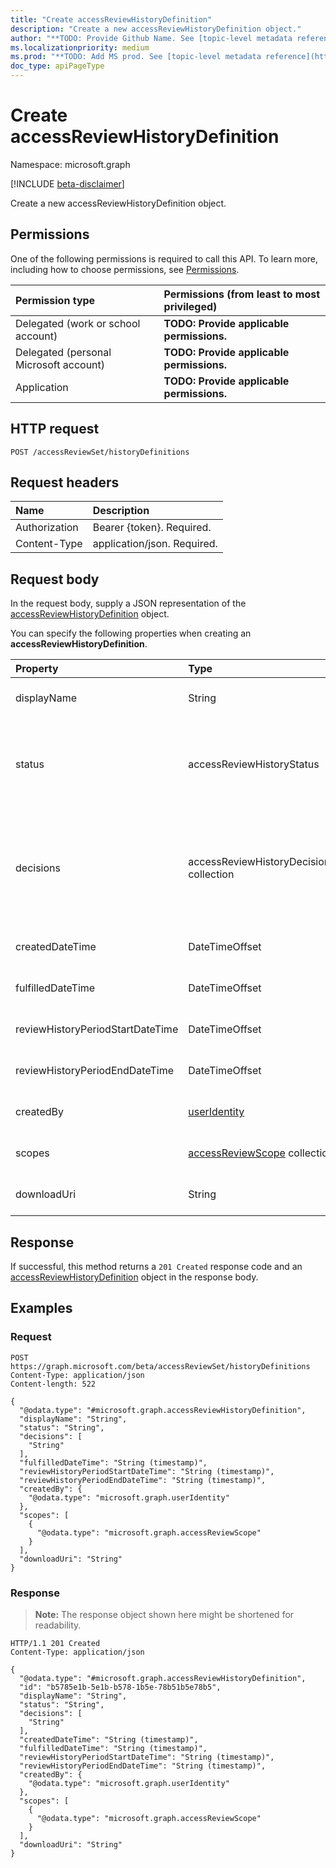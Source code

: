 ```yaml
---
title: "Create accessReviewHistoryDefinition"
description: "Create a new accessReviewHistoryDefinition object."
author: "**TODO: Provide Github Name. See [topic-level metadata reference](https://msgo.azurewebsites.net/add/document/guidelines/metadata.html#topic-level-metadata)**"
ms.localizationpriority: medium
ms.prod: "**TODO: Add MS prod. See [topic-level metadata reference](https://msgo.azurewebsites.net/add/document/guidelines/metadata.html#topic-level-metadata)**"
doc_type: apiPageType
---
```


# Create accessReviewHistoryDefinition
Namespace: microsoft.graph

[!INCLUDE [beta-disclaimer](../../includes/beta-disclaimer.md)]

Create a new accessReviewHistoryDefinition object.

## Permissions
One of the following permissions is required to call this API. To learn more, including how to choose permissions, see [Permissions](/graph/permissions-reference).

|Permission type|Permissions (from least to most privileged)|
|:---|:---|
|Delegated (work or school account)|**TODO: Provide applicable permissions.**|
|Delegated (personal Microsoft account)|**TODO: Provide applicable permissions.**|
|Application|**TODO: Provide applicable permissions.**|

## HTTP request

<!-- {
  "blockType": "ignored"
}
-->
``` http
POST /accessReviewSet/historyDefinitions
```

## Request headers
|Name|Description|
|:---|:---|
|Authorization|Bearer {token}. Required.|
|Content-Type|application/json. Required.|

## Request body
In the request body, supply a JSON representation of the [accessReviewHistoryDefinition](../resources/accessreviewhistorydefinition.md) object.

You can specify the following properties when creating an **accessReviewHistoryDefinition**.

|Property|Type|Description|
|:---|:---|:---|
|displayName|String|**TODO: Add Description** Required.|
|status|accessReviewHistoryStatus|**TODO: Add Description**. The possible values are: `done`, `inprogress`, `error`, `requested`, `unknownFutureValue`. Optional.|
|decisions|accessReviewHistoryDecisionFilter collection|**TODO: Add Description**. The possible values are: `approve`, `deny`, `notReviewed`, `dontKnow`, `notNotified`, `unknownFutureValue`. Optional.|
|createdDateTime|DateTimeOffset|**TODO: Add Description** Required.|
|fulfilledDateTime|DateTimeOffset|**TODO: Add Description** Optional.|
|reviewHistoryPeriodStartDateTime|DateTimeOffset|**TODO: Add Description** Required.|
|reviewHistoryPeriodEndDateTime|DateTimeOffset|**TODO: Add Description** Required.|
|createdBy|[userIdentity](../resources/useridentity.md)|**TODO: Add Description** Required.|
|scopes|[accessReviewScope](../resources/accessreviewscope.md) collection|**TODO: Add Description** Required.|
|downloadUri|String|**TODO: Add Description** Optional.|



## Response

If successful, this method returns a `201 Created` response code and an [accessReviewHistoryDefinition](../resources/accessreviewhistorydefinition.md) object in the response body.

## Examples

### Request
<!-- {
  "blockType": "request",
  "name": "create_accessreviewhistorydefinition_from_"
}
-->
``` http
POST https://graph.microsoft.com/beta/accessReviewSet/historyDefinitions
Content-Type: application/json
Content-length: 522

{
  "@odata.type": "#microsoft.graph.accessReviewHistoryDefinition",
  "displayName": "String",
  "status": "String",
  "decisions": [
    "String"
  ],
  "fulfilledDateTime": "String (timestamp)",
  "reviewHistoryPeriodStartDateTime": "String (timestamp)",
  "reviewHistoryPeriodEndDateTime": "String (timestamp)",
  "createdBy": {
    "@odata.type": "microsoft.graph.userIdentity"
  },
  "scopes": [
    {
      "@odata.type": "microsoft.graph.accessReviewScope"
    }
  ],
  "downloadUri": "String"
}
```


### Response
>**Note:** The response object shown here might be shortened for readability.
<!-- {
  "blockType": "response",
  "truncated": true,
  "@odata.type": "microsoft.graph.accessReviewHistoryDefinition"
}
-->
``` http
HTTP/1.1 201 Created
Content-Type: application/json

{
  "@odata.type": "#microsoft.graph.accessReviewHistoryDefinition",
  "id": "b5785e1b-5e1b-b578-1b5e-78b51b5e78b5",
  "displayName": "String",
  "status": "String",
  "decisions": [
    "String"
  ],
  "createdDateTime": "String (timestamp)",
  "fulfilledDateTime": "String (timestamp)",
  "reviewHistoryPeriodStartDateTime": "String (timestamp)",
  "reviewHistoryPeriodEndDateTime": "String (timestamp)",
  "createdBy": {
    "@odata.type": "microsoft.graph.userIdentity"
  },
  "scopes": [
    {
      "@odata.type": "microsoft.graph.accessReviewScope"
    }
  ],
  "downloadUri": "String"
}
```

